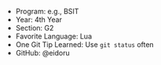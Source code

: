 - Program: e.g., BSIT
- Year: 4th Year
- Section: G2
- Favorite Language: Lua
- One Git Tip Learned: Use `git status` often
- GitHub: @eidoru